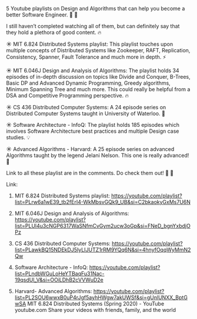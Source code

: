 5 Youtube playlists on Design and Algorithms that can help you become a better Software Engineer. 🧡 💯 

I still haven’t completed watching all of them, but can definitely say that they hold a plethora of good content. 🔥 

☀ MIT 6.824 Distributed Systems playlist: This playlist touches upon multiple concepts of Distributed Systems like Zookeeper, RAFT, Replication, Consistency, Spanner, Fault Tolerance and much more in depth. ⚡ 

☀ MIT 6.046J Design and Analysis of Algorithms: The playlist holds 34 episodes of in-depth discussion on topics like Divide and Conquer, B-Trees, Basic DP and Advanced Dynamic Programming, Greedy algorithms, Minimum Spanning Tree and much more. This could really be helpful from a DSA and Competitive Programming perspective. 🔥 

☀ CS 436 Distributed Computer Systems: A 24 episode series on Distributed Computer Systems taught in University of Waterloo. 🚀 

☀ Software Architecture - InfoQ: The playlist holds 185 episodes which involves Software Architecture best practices and multiple Design case studies. 💡 

☀ Advanced Algorithms - Harvard: A 25 episode series on advanced Algorithms taught by the legend Jelani Nelson. This one is really advanced! 💯 


Link to all these playlist are in the comments. Do check them out! 🔗 🚀 

Link:

1. MIT 6.824 Distributed Systems playlist: https://youtube.com/playlist?list=PLrw6a1wE39_tb2fErI4-WkMbsvGQk9_UB&si=C2bkaokyGxMs7U6N

2. MIT 6.046J Design and Analysis of Algorithms: https://youtube.com/playlist?list=PLUl4u3cNGP6317WaSNfmCvGym2ucw3oGp&si=FNeD_bgnYxbdjOPz

3. CS 436 Distributed Computer Systems: https://youtube.com/playlist?list=PLawkBQ15NDEkDJ5IyLIJUTZ1rRM9YQq6N&si=4hnyfOqqWyMmN2Qw

4. Software Architecture - InfoQ: https://youtube.com/playlist?list=PLndbWGuLoHeYTBaqFu31Nac-19qsdUl_V&si=OOiLDhB2cVVWuD2e

5. Harvard- Advanced Algorithms: https://youtube.com/playlist?list=PL2SOU6wwxB0uP4rJgf5ayhHWgw7akUWSf&si=gUnlUNXX_BptGwSA
MIT 6.824 Distributed Systems (Spring 2020) - YouTube
youtube.com
Share your videos with friends, family, and the world
